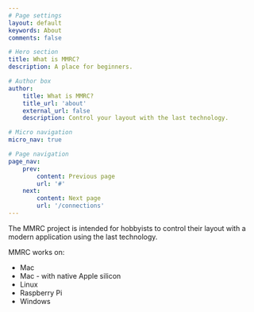 ```yaml
---
# Page settings
layout: default
keywords: About
comments: false

# Hero section
title: What is MMRC?
description: A place for beginners.

# Author box
author:
    title: What is MMRC?
    title_url: 'about'
    external_url: false
    description: Control your layout with the last technology.

# Micro navigation
micro_nav: true

# Page navigation
page_nav:
    prev:
        content: Previous page
        url: '#'
    next:
        content: Next page
        url: '/connections'
---
```

The MMRC project is intended for hobbyists to control their layout with a modern application using the last technology. 

MMRC works on:

- Mac
- Mac - with native Apple silicon
- Linux
- Raspberry Pi
- Windows

